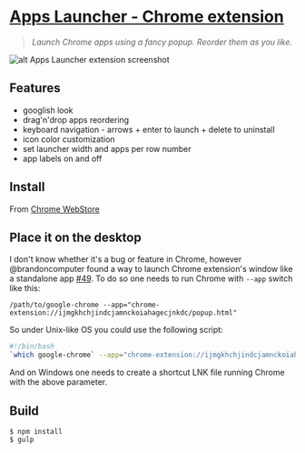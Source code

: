 # [Apps Launcher - Chrome extension](https://chrome.google.com/webstore/detail/apps-launcher/ijmgkhchjindcjamnckoiahagecjnkdc)

> *Launch Chrome apps using a fancy popup. Reorder them as you like.*

![alt Apps Launcher extension screenshot](https://lh3.googleusercontent.com/SOvqm3KxGS-uonXKorAS8LUiqQqw_T936_8I-BJBSVFYF-rDnxpooqCIp2eg71Kkte9JzOchRA=s640-h400-e365-rw)

## Features
- googlish look
- drag'n'drop apps reordering
- keyboard navigation - arrows + enter to launch + delete to uninstall
- icon color customization
- set launcher width and apps per row number
- app labels on and off

## Install

From [Chrome WebStore](https://chrome.google.com/webstore/detail/apps-launcher/ijmgkhchjindcjamnckoiahagecjnkdc)

## Place it on the desktop

I don't know whether it's a bug or feature in Chrome, however @brandoncomputer found a way to launch Chrome extension's window like a standalone app [#49](https://github.com/gregolsky/chrome-app-launcher/issues/49). To do so one needs to run Chrome with `--app` switch like this:

`/path/to/google-chrome --app="chrome-extension://ijmgkhchjindcjamnckoiahagecjnkdc/popup.html"`

So under Unix-like OS you could use the following script:
```sh
#!/bin/bash
`which google-chrome` --app="chrome-extension://ijmgkhchjindcjamnckoiahagecjnkdc/popup.html"
```

And on Windows one needs to create a shortcut LNK file running Chrome with the above parameter.

## Build

```
$ npm install
$ gulp
```
